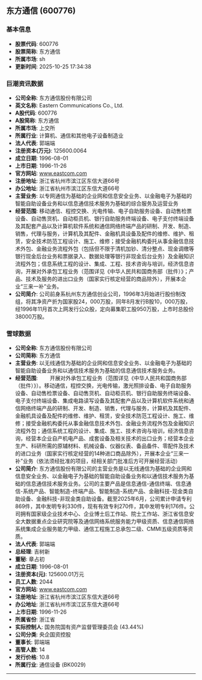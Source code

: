 ## 东方通信 (600776)

### 基本信息

- **股票代码**: 600776
- **股票简称**: 东方通信
- **所属市场**: sh
- **更新时间**: 2025-10-25 17:34:38

### 巨潮资讯数据

- **公司全称**: 东方通信股份有限公司
- **英文名称**: Eastern Communications Co., Ltd.
- **A股代码**: 600776
- **A股简称**: 东方通信
- **所属市场**: 上交所
- **所属行业**: 计算机、通信和其他电子设备制造业
- **法人代表**: 郭端端
- **注册资本(万元)**: 125600.0064
- **成立日期**: 1996-08-01
- **上市日期**: 1996-11-26
- **官方网站**: www.eastcom.com
- **注册地址**: 浙江省杭州市滨江区东信大道66号
- **办公地址**: 浙江省杭州市滨江区东信大道66号
- **主营业务**: 以专网通信为基础的企业网和信息安全业务、以金融电子为基础的智能自助设备业务和以信息通信技术服务为基础的综合服务及运营业务
- **经营范围**: 移动通信、程控交换、光电传输、电子自助服务设备、自动售检票设备、自动售货机、自动柜员机、银行自助服务终端设备、电子支付终端设备及其配套产品以及计算机软件系统和通信网络终端产品的研制、开发、制造、销售，代理与服务，计算机及其配件、金融机具设备及配件的维修、维护、租赁，安全技术防范工程设计、施工、维修；接受金融机构委托从事金融信息技术外包、金融业务流程外包（包括但不限于清机加钞、清分整点、现金调缴等银行现金后台业务和票据录入、数据处理等银行非现金后台业务）及金融知识流程外包；信息系统工程的设计、集成、工程、技术咨询与培训，经济信息咨询，开展对外承包工程业务（范围详见《中华人民共和国商务部（批件）》；产品、技术及服务的进出口业务（国家实行核定经营的商品除外），开展本企业“三来一补”业务。
- **公司简介**: 公司前身系杭州东方通信创业公司，1996年3月始进行股份制改组，将其净资产折为国家股24，000万股，同年8月发行B股10，000万股，经1996年11月首次上网发行公众股，定向募集职工股950万股，上市时总股份38000万股。

### 雪球数据

- **公司全称**: 东方通信股份有限公司
- **公司简称**: 东方通信
- **主营业务**: 以无线通信为基础的企业网和信息安全业务、以金融电子为基础的智能自助设备业务和以通信技术服务为基础的信息通信技术服务业务。
- **经营范围**: 　　开展对外承包工程业务（范围详见《中华人民共和国商务部（批件）》）。移动通信，程控交换，光电传输，激光照排设备、电子自助服务设备、自动售检票设备、自动售货机、自动柜员机、银行自助服务终端设备、电子支付终端设备、集成电路读写设备及其配套产品以及计算机软件系统和通信网络终端产品的研制、开发、制造、销售，代理与服务，计算机及其配件、金融机具设备及配件的维修、维护、租赁，安全技术防范工程设计、施工、维修；接受金融机构委托从事金融信息技术外包、金融业务流程外包及金融知识流程外包；通信系统工程的设计、集成、施工、技术咨询与培训，经济信息咨询，经营本企业自产机电产品、成套设备及相关技术的出口业务；经营本企业生产、科研所需的原辅材料、机械设备、仪器仪表、备品备件、零配件及技术的进口业务（国家实行核定经营的14种进口商品除外），开展本企业“三来一补”业务（依法须经批准的项目，经相关部门批准后方可开展经营活动）
- **公司简介**: 东方通信股份有限公司的主营业务是以无线通信为基础的企业网和信息安全业务、以金融电子为基础的智能自助设备业务和以通信技术服务为基础的信息通信技术服务业务。公司的主要产品是信息通信-通信终端、信息通信-系统产品、智能制造-终端产品、智能制造-系统产品、金融科技-现金类自助设备、金融科技-非现金类自助设备。截至2025年6月，公司累计申请专利869件，其中发明专利330件，现有有效专利270件，其中发明专利176件。公司拥有国家级企业技术中心、企业博士后工作站、院士工作站、浙江省信息安全大数据重点企业研究院等及通信网络系统服务能力甲级资质、信息通信网络系统集成企业服务能力甲级、通信工程施工总承包二级、CMMI五级资质等资质。
- **法人代表**: 郭端端
- **总经理**: 吉树新
- **董秘**: 章占初
- **成立日期**: 1996-08-01
- **注册资本(元)**: 125600.01万元
- **员工人数**: 2044
- **官方网站**: www.eastcom.com
- **注册地址**: 浙江省杭州市滨江区东信大道66号
- **办公地址**: 浙江省杭州市滨江区东信大道66号
- **上市日期**: 1996-11-26
- **所属省份**: 浙江省
- **实际控制人**: 国务院国有资产监督管理委员会 (43.44%)
- **公司分类**: 央企国资控股
- **董事长**: 郭端端
- **高管人数**: 14
- **发行价格**: 10.8
- **所属行业**: 通信设备 (BK0029)

---